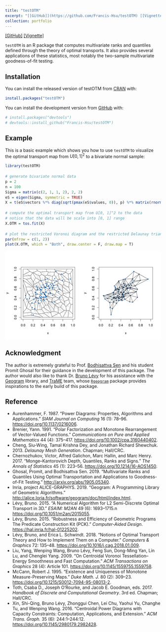 ```yaml
---
title: "testOTM"
excerpt: "[[GitHub]](https://github.com/Francis-Hsu/testOTM) [[Vignette]](https://francis-hsu.github.io/files/testOTM) <br/> <br/> `testOTM` is an R package that computes multivariate ranks and quantiles defined through the theory of optimal transports. It also provides several applications of these statistics, most notably the two-sample multivariate goodness-of-fit testing. The user can use this package to visualize the optimal transport map between uniform probability measure and any data-set. The following interactive plot showcases an optimal transport map between $U[0,1]^3$ and a trivariate Gaussian sample:"
collection: portfolio
---
```

[[GitHub]](https://github.com/Francis-Hsu/testOTM) [[Vignette]](https://francis-hsu.github.io/files/testOTM)


`testOTM` is an R package that computes multivariate ranks and quantiles defined through the theory of optimal transports. It also provides several applications of these statistics, most notably the two-sample multivariate goodness-of-fit testing.

## Installation

You can install the released version of testOTM from
[CRAN](https://CRAN.R-project.org) with:

``` r
install.packages("testOTM")
```

You can install the development version from
[GitHub](https://github.com/) with:

``` r
# install.packages("devtools")
# devtools::install_github("Francis-Hsu/testOTM")
```

## Example

This is a basic example which shows you how to use `testOTM` to
visualize the optimal transport map from $U[0, 1]^2$ to a bivariate
normal sample:

``` r
library(testOTM)

# generate bivariate normal data
p = 2
n = 100
Sigma = matrix(c(2, 1, 1, 2), 2, 2)
eS = eigen(Sigma, symmetric = TRUE)
X = t(eS$vectors %*% diag(sqrt(pmax(eS$values, 0)), p) %*% matrix(rnorm(p * n), p))

# compute the optimal transport map from U[0, 1]^2 to the data
# notice that the data will be scale into [0, 1] range
X.OTM = tos.fit(X)

# plot the restricted Voronoi diagram and the restricted Delaunay triangulation
par(mfrow = c(1, 2))
plot(X.OTM, which = "Both", draw.center = F, draw.map = T)
```

![](/../../files/README-example-1.png)<!-- -->

## Acknowledgment

The author is extremely grateful to Prof. [Bodhisattva
Sen](http://www.stat.columbia.edu/~bodhi/Bodhi/Welcome.html) and his
student Promit Ghosal for their guidance in the development of this
package. The author would also like to thank Dr. [Bruno
Lévy](https://members.loria.fr/BLevy/) for his assistance with the
[Geogram](http://alice.loria.fr/index.php/software/4-library/75-geogram.html)
library, and [TraME](http://www.trame-project.com/) team, whose
[`Rgeogram`](https://github.com/TraME-Project/Rgeogram) package provides
inspirations to the early build of this package.

## Reference
* Aurenhammer, F. 1987. “Power Diagrams: Properties, Algorithms and
Applications.” *SIAM Journal on Computing* 16 (1): 78–96. <https://doi.org/10.1137/0216006>.
* Brenier, Yann. 1991. “Polar Factorization and Monotone Rearrangement of
Vector-Valued Functions.” *Communications on Pure and Applied
Mathematics* 44 (4): 375–417. <https://doi.org/10.1002/cpa.3160440402>.
* Cheng, Siu-Wing, Tamal Krishna Dey, and Jonathan Richard Shewchuk. 2013.
*Delaunay Mesh Generation*. Chapman; Hall/CRC.
* Chernozhukov, Victor, Alfred Galichon, Marc Hallin, and Marc Henry. 2017. “Monge–Kantorovich Depth, Quantiles, Ranks and Signs.” *The Annals
of Statistics* 45 (1): 223–56. <https://doi.org/10.1214/16-AOS1450>.
* Ghosal, Promit, and Bodhisattva Sen. 2019. “Multivariate Ranks and
Quantiles Using Optimal Transportation and Applications to
Goodness-of-Fit Testing.” <http://arxiv.org/abs/1905.05340>.
* Inria, project ALICE-GRAPHYS. 2019. “Geogram: A Programming Library of
Geometric Algorithms.” <http://alice.loria.fr/software/geogram/doc/html/index.html>.
* Lévy, Bruno. 2015. “A Numerical Algorithm for L2 Semi-Discrete Optimal
Transport in 3D.” *ESAIM: M2AN* 49 (6): 1693–1715.n <https://doi.org/10.1051/m2an/2015055>.
* Lévy, Bruno. 2015. “Robustness and Efficiency of Geometric Programs The
Predicate Construction Kit (PCK).” *Computer-Aided Design*. <https://hal.inria.fr/hal-01225202>.
* Lévy, Bruno, and Erica L. Schwindt. 2018. “Notions of Optimal Transport
Theory and How to Implement Them on a Computer.” *Computers & Graphics*
72: 135–48. <https://doi.org/10.1016/j.cag.2018.01.009>.
* Liu, Yang, Wenping Wang, Bruno Lévy, Feng Sun, Dong-Ming Yan, Lin Lu,
and Chenglei Yang. 2009. “On Centroidal Voronoi Tessellation–Energy
Smoothness and Fast Computation.” *ACM Transactions on Graphics* 28 (4):
Article 101. <https://doi.org/10.1145/1559755.1559758>.
* McCann, Robert J. 1995. “Existence and Uniqueness of Monotone
Measure-Preserving Maps.” *Duke Math. J.* 80 (2): 309–23. <https://doi.org/10.1215/S0012-7094-95-08013-2>.
* Toth, Csaba D., Joseph O’Rourke, and Jacob E. Goodman, eds. 2017.
*Handbook of Discrete and Computational Geometry*. 3rd ed. Chapman;
Hall/CRC.
* Xin, Shi-Qing, Bruno Lévy, Zhonggui Chen, Lei Chu, Yaohui Yu, Changhe
Tu, and Wenping Wang. 2016. “Centroidal Power Diagrams with Capacity
Constraints: Computation, Applications, and Extension.” *ACM Trans.
Graph.* 35 (6): 244:1–244:12. <https://doi.org/10.1145/2980179.2982428>.